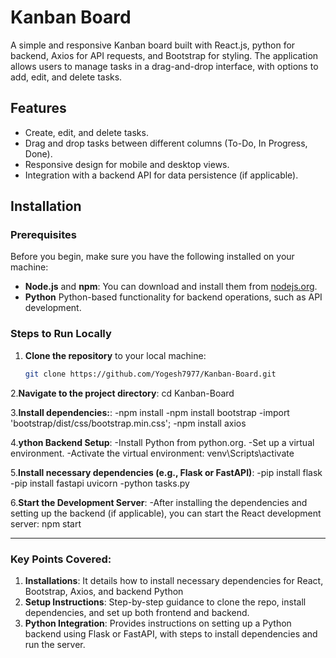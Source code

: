 # Kanban Board

A simple and responsive Kanban board built with React.js, python for backend, Axios for API requests, and Bootstrap for styling. The application allows users to manage tasks in a drag-and-drop interface, with options to add, edit, and delete tasks.

## Features

- Create, edit, and delete tasks.
- Drag and drop tasks between different columns (To-Do, In Progress, Done).
- Responsive design for mobile and desktop views.
- Integration with a backend API for data persistence (if applicable).

## Installation

### Prerequisites

Before you begin, make sure you have the following installed on your machine:

- **Node.js** and **npm**: You can download and install them from [nodejs.org](https://nodejs.org/).
- **Python** Python-based functionality for backend operations, such as API development.

### Steps to Run Locally

1. **Clone the repository** to your local machine:

   ```bash
   git clone https://github.com/Yogesh7977/Kanban-Board.git

2.**Navigate to the project directory**:
    cd Kanban-Board

3.**Install dependencies:**:
    -npm install
    -npm install bootstrap
    -import 'bootstrap/dist/css/bootstrap.min.css';
    -npm install axios

4.**ython Backend Setup**:
    -Install Python from python.org.
    -Set up a virtual environment.
    -Activate the virtual environment: venv\Scripts\activate

5.**Install necessary dependencies (e.g., Flask or FastAPI)**:
    -pip install flask
    -pip install fastapi uvicorn
    -python tasks.py

6.**Start the Development Server**:
    -After installing the dependencies and setting up the backend (if applicable), you can start the React development            server: npm start




---

### Key Points Covered:

1. **Installations**: It details how to install necessary dependencies for React, Bootstrap, Axios, and backend Python 
2. **Setup Instructions**: Step-by-step guidance to clone the repo, install dependencies, and set up both frontend and backend.
3. **Python Integration**: Provides instructions on setting up a Python backend using Flask or FastAPI, with steps to install dependencies and run the server.


    
